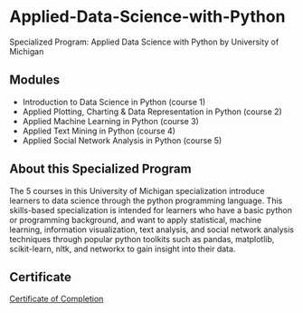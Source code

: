 # Applied-Data-Science-with-Python

Specialized Program: Applied Data Science with Python by University of Michigan

## Modules

* Introduction to Data Science in Python (course 1) 
* Applied Plotting, Charting & Data Representation in Python (course 2) 
* Applied Machine Learning in Python (course 3) 
* Applied Text Mining in Python (course 4)
* Applied Social Network Analysis in Python (course 5)

## About this Specialized Program
The 5 courses in this University of Michigan specialization introduce learners to data science through the python programming language. This skills-based specialization is intended for learners who have a basic python or programming background, and want to apply statistical, machine learning, information visualization, text analysis, and social network analysis techniques through popular python toolkits such as pandas, matplotlib, scikit-learn, nltk, and networkx to gain insight into their data.

## Certificate

[Certificate of Completion](https://www.coursera.org/account/accomplishments/specialization/certificate/6Y424SHDWKKF)
